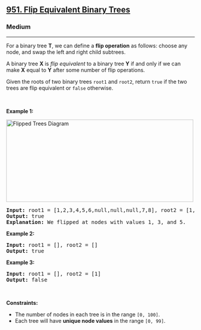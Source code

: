 <h2><a href="https://leetcode.com/problems/flip-equivalent-binary-trees/">951. Flip Equivalent Binary Trees</a></h2><h3>Medium</h3><hr><div style="user-select: auto;"><p style="user-select: auto;">For a binary tree <strong style="user-select: auto;">T</strong>, we can define a <strong style="user-select: auto;">flip operation</strong> as follows: choose any node, and swap the left and right child subtrees.</p>

<p style="user-select: auto;">A binary tree <strong style="user-select: auto;">X</strong>&nbsp;is <em style="user-select: auto;">flip equivalent</em> to a binary tree <strong style="user-select: auto;">Y</strong> if and only if we can make <strong style="user-select: auto;">X</strong> equal to <strong style="user-select: auto;">Y</strong> after some number of flip operations.</p>

<p style="user-select: auto;">Given the roots of two binary trees <code style="user-select: auto;">root1</code> and <code style="user-select: auto;">root2</code>, return <code style="user-select: auto;">true</code> if the two trees are flip equivalent or <code style="user-select: auto;">false</code> otherwise.</p>

<p style="user-select: auto;">&nbsp;</p>
<p style="user-select: auto;"><strong style="user-select: auto;">Example 1:</strong></p>
<img alt="Flipped Trees Diagram" src="https://assets.leetcode.com/uploads/2018/11/29/tree_ex.png" style="width: 500px; height: 220px; user-select: auto;">
<pre style="user-select: auto;"><strong style="user-select: auto;">Input:</strong> root1 = [1,2,3,4,5,6,null,null,null,7,8], root2 = [1,3,2,null,6,4,5,null,null,null,null,8,7]
<strong style="user-select: auto;">Output:</strong> true
<strong style="user-select: auto;">Explanation: </strong>We flipped at nodes with values 1, 3, and 5.
</pre>

<p style="user-select: auto;"><strong style="user-select: auto;">Example 2:</strong></p>

<pre style="user-select: auto;"><strong style="user-select: auto;">Input:</strong> root1 = [], root2 = []
<strong style="user-select: auto;">Output:</strong> true
</pre>

<p style="user-select: auto;"><strong style="user-select: auto;">Example 3:</strong></p>

<pre style="user-select: auto;"><strong style="user-select: auto;">Input:</strong> root1 = [], root2 = [1]
<strong style="user-select: auto;">Output:</strong> false
</pre>

<p style="user-select: auto;">&nbsp;</p>
<p style="user-select: auto;"><strong style="user-select: auto;">Constraints:</strong></p>

<ul style="user-select: auto;">
	<li style="user-select: auto;">The number of nodes in each tree is in the range <code style="user-select: auto;">[0, 100]</code>.</li>
	<li style="user-select: auto;">Each tree will have <strong style="user-select: auto;">unique node values</strong> in the range <code style="user-select: auto;">[0, 99]</code>.</li>
</ul>
</div>